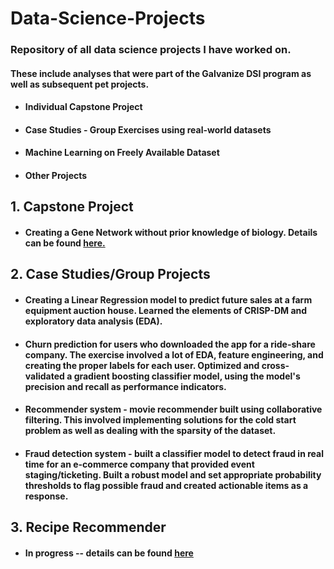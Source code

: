 # Data-Science-Projects
### Repository of all data science projects I have worked on.
#### These include analyses that were part of the Galvanize DSI program as well as subsequent pet projects.

* #### Individual Capstone Project
* #### Case Studies - Group Exercises using real-world datasets
* #### Machine Learning on Freely Available Dataset
* #### Other Projects

## 1. Capstone Project
* #### Creating a Gene Network without prior knowledge of biology.  Details can be found [here.](https://github.com/pineda-vv/Creating-gene-networks-using-NLP)

## 2. Case Studies/Group Projects
* #### Creating a Linear Regression model to predict future sales at a farm equipment auction house.  Learned the elements of CRISP-DM and exploratory data analysis (EDA).
* #### Churn prediction for users who downloaded the app for a ride-share company.  The exercise involved a lot of EDA, feature engineering, and creating the proper labels for each user.  Optimized and cross-validated a gradient boosting classifier model, using the model's precision and recall as performance indicators.  
* #### Recommender system - movie recommender built using collaborative filtering.  This involved implementing solutions for the cold start problem as well as dealing with the sparsity of the dataset.
* #### Fraud detection system - built a classifier model to detect fraud in real time for an e-commerce company that provided event staging/ticketing.  Built a robust model and set appropriate probability thresholds to flag possible fraud and created actionable items as a response.

## 3. Recipe Recommender
* #### In progress -- details can be found [here](https://github.com/pineda-vv/Data-Science-Projects/tree/master/recipe_project)
